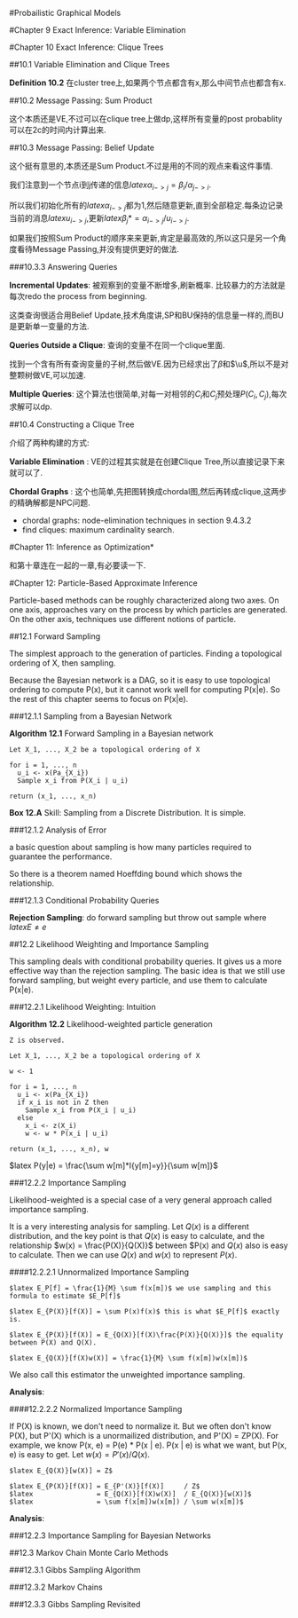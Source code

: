 #Probailistic Graphical Models

#Chapter 9 Exact Inference: Variable Elimination

#Chapter 10 Exact Inference: Clique Trees

##10.1 Variable Elimination and Clique Trees

**Definition 10.2** 在cluster tree上,如果两个节点都含有x,那么中间节点也都含有x.

##10.2 Message Passing: Sum Product

这个本质还是VE,不过可以在clique tree上做dp,这样所有变量的post probablity可以在2c的时间内计算出来.

##10.3 Message Passing: Belief Update

这个挺有意思的,本质还是Sum Product.不过是用的不同的观点来看这件事情.

我们注意到一个节点i到j传递的信息$latex \alpha_{i->j} = \beta_i / \alpha_{j->i}$.

所以我们初始化所有的$latex \alpha_{i->j}$都为1,然后随意更新,直到全部稳定.每条边记录当前的消息$latex u_{i->j}$,更新$latex \beta_j *= \alpha_{i->j} / u_{i->j}$.

如果我们按照Sum Product的顺序来来更新,肯定是最高效的,所以这只是另一个角度看待Message Passing,并没有提供更好的做法.

###10.3.3 Answering Queries

**Incremental Updates**: 被观察到的变量不断增多,刷新概率. 比较暴力的方法就是每次redo the process from beginning.

这类查询很适合用Belief Update,技术角度讲,SP和BU保持的信息量一样的,而BU是更新单一变量的方法.

**Queries Outside a Clique**: 查询的变量不在同一个clique里面.

找到一个含有所有查询变量的子树,然后做VE.因为已经求出了$\beta$和$\u$,所以不是对整颗树做VE,可以加速.

**Multiple Queries**: 这个算法也很简单,对每一对相邻的$C_i$和$C_j$预处理$P(C_i,C_j)$,每次求解可以dp.

##10.4 Constructing a Clique Tree

介绍了两种构建的方式:

**Variable Elimination** : VE的过程其实就是在创建Clique Tree,所以直接记录下来就可以了.

**Chordal Graphs** : 这个也简单,先把图转换成chordal图,然后再转成clique,这两步的精确解都是NPC问题.
  * chordal graphs: node-elimination techniques in section 9.4.3.2
  * find cliques: maximum cardinality search.

#Chapter 11: Inference as Optimization*

和第十章连在一起的一章,有必要读一下.

#Chapter 12: Particle-Based Approximate Inference

Particle-based methods can be roughly characterized along two axes. On one axis, approaches vary on the process by which particles are generated. On the other axis, techniques use different notions of particle.

##12.1 Forward Sampling

The simplest approach to the generation of particles. Finding a topological ordering of X, then sampling.

Because the Bayesian network is a DAG, so it is easy to use topological ordering to compute P(x), but it cannot work well for computing P(x|e). So the rest of this chapter seems to focus on P(x|e).

###12.1.1 Sampling from a Bayesian Network

**Algorithm 12.1** Forward Sampling in a Bayesian network

```
Let X_1, ..., X_2 be a topological ordering of X

for i = 1, ..., n
  u_i <- x(Pa_{X_i})
  Sample x_i from P(X_i | u_i)

return (x_1, ..., x_n)

```

**Box 12.A** Skill: Sampling from a Discrete Distribution.
  It is simple.

###12.1.2 Analysis of Error

a basic question about sampling is how many particles required to guarantee the performance.

So there is a theorem named Hoeffding bound which shows the relationship.

###12.1.3 Conditional Probability Queries

**Rejection Sampling**: do forward sampling but throw out sample where $latex E \neq e$

##12.2 Likelihood Weighting and Importance Sampling

This sampling deals with conditional probability queries. It gives us a more effective way than the rejection sampling. The basic idea is that we still use forward sampling, but weight every particle, and use them to calculate P(x|e).

###12.2.1 Likelihood Weighting: Intuition

**Algorithm 12.2** Likelihood-weighted particle generation

```
Z is observed.

Let X_1, ..., X_2 be a topological ordering of X

w <- 1

for i = 1, ..., n
  u_i <- x(Pa_{X_i})
  if x_i is not in Z then
    Sample x_i from P(X_i | u_i)
  else
    x_i <- z(X_i)
    w <- w * P(x_i | u_i)

return (x_1, ..., x_n), w

```

$latex P(y|e) = \frac{\sum w[m]*I{y[m]=y}}{\sum w[m]}$

###12.2.2 Importance Sampling

Likelihood-weighted is a special case of a very general approach called importance sampling.

It is a very interesting analysis for sampling. Let $Q(x)$ is a different distribution, and the key point is that $Q(x)$ is easy to calculate, and the relationship $w(x) = \frac{P(X)}{Q(X)}$ between $P(x) and $Q(x)$ also is easy to calculate. Then we can use $Q(x)$ and $w(x)$ to represent $P(x)$.

####12.2.2.1 Unnormalized Importance Sampling

```
$latex E_P[f] = \frac{1}{M} \sum f(x[m])$ we use sampling and this formula to estimate $E_P[f]$

$latex E_{P(X)}[f(X)] = \sum P(x)f(x)$ this is what $E_P[f]$ exactly is.

$latex E_{P(X)}[f(X)] = E_{Q(X)}[f(X)\frac{P(X)}{Q(X)}]$ the equality between P(X) and Q(X).

$latex E_{Q(X)}[f(X)w(X)] = \frac{1}{M} \sum f(x[m])w(x[m])$
```
We also call this estimator the unweighted importance sampling.

**Analysis**:

####12.2.2.2 Normalized Importance Sampling

If P(X) is known, we don't need to normalize it. But we often don't know P(X), but P'(X) which is a unormailized distribution, and P'(X) = ZP(X). For example, we know P(x, e) = P(e) * P(x | e). P(x | e) is what we want, but P(x, e) is easy to get. Let $w(x) = P'(x) / Q(x)$.

```
$latex E_{Q(X)}[w(X)] = Z$

$latex E_{P(X)}[f(X)] = E_{P'(X)}[f(X)]     / Z$
$latex                = E_{Q(X)}[f(X)w(X)]  / E_{Q(X)}[w(X)]$
$latex                = \sum f(x[m])w(x[m]) / \sum w(x[m])$
```

**Analysis**:

###12.2.3 Importance Sampling for Bayesian Networks

##12.3 Markov Chain Monte Carlo Methods

###12.3.1 Gibbs Sampling Algorithm

###12.3.2 Markov Chains

###12.3.3 Gibbs Sampling Revisited
